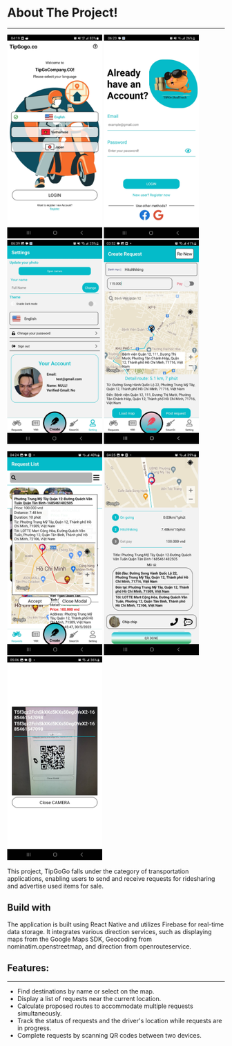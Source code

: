 # About The Project!
---
<p float="left">
  <img src="/resource/images/shots/001.jpg" width="220">
  <img src="/resource/images/shots/002.jpg" width="220">
  <img src="/resource/images/shots/003.jpg" width="220">
  <img src="/resource/images/shots/004.jpg" width="220">
</p>
<p float="left">
  <img src="/resource/images/shots/006.jpg" width="220">
  <img src="/resource/images/shots/007.jpg" width="220">
  <img src="/resource/images/shots/009.jpg" width="220">
</p>

This project, TipGoGo falls under the category of transportation applications, enabling users to send and receive requests for ridesharing and advertise used items for sale.

## Build with
  
The application is built using React Native and utilizes Firebase for real-time data storage. It integrates various direction services, such as displaying maps from the Google Maps SDK, Geocoding from nominatim.openstreetmap, and direction from openrouteservice.


## Features:
---
- Find destinations by name or select on the map.
- Display a list of requests near the current location.
- Calculate proposed routes to accommodate multiple requests simultaneously.
- Track the status of requests and the driver's location while requests are in progress.
- Complete requests by scanning QR codes between two devices.
